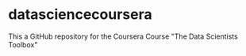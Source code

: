 # datasciencecoursera
This a GitHub repository for the Coursera Course "The Data Scientists Toolbox"
